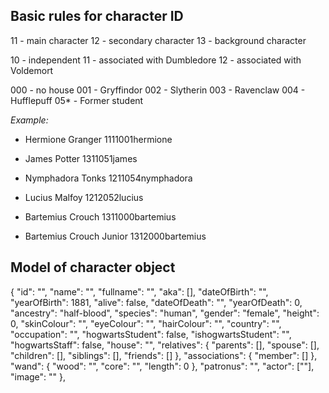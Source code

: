 ## Basic rules for character ID

11 - main character
12 - secondary character
13 - background character

10 - independent
11 - associated with Dumbledore
12 - associated with Voldemort

000 - no house
001 - Gryffindor
002 - Slytherin
003 - Ravenclaw
004 - Hufflepuff
05* - Former student

_Example:_

* Hermione Granger
  1111001hermione

* James Potter
  1311051james

* Nymphadora Tonks
  1211054nymphadora

* Lucius Malfoy
  1212052lucius

* Bartemius Crouch
  1311000bartemius

* Bartemius Crouch Junior
  1312000bartemius

## Model of character object

  {
    "id": "",
    "name": "",
    "fullname": "",
    "aka": [],
    "dateOfBirth": "",
    "yearOfBirth": 1881,
    "alive": false,
    "dateOfDeath": "",
    "yearOfDeath": 0,
    "ancestry": "half-blood",
    "species": "human",
    "gender": "female",
    "height": 0,
    "skinColour": "",
    "eyeColour": "",
    "hairColour": "",
    "country": "",
    "occupation": "",
    "hogwartsStudent": false,
    "ishogwartsStudent": "",
    "hogwartsStaff": false,
    "house": "",
    "relatives": {
      "parents": [],
      "spouse": [],
      "children": [],
      "siblings": [],
      "friends": []
    },
    "associations": {
      "member": []
    },
    "wand": {
      "wood": "",
      "core": "",
      "length": 0
    },
    "patronus": "",
    "actor": [""],
    "image": ""
  },
